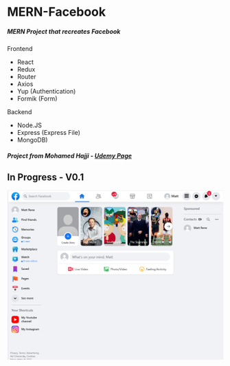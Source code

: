 # MERN-Facebook
 
##### MERN Project that recreates Facebook

Frontend 
- React
- Redux
- Router
- Axios
- Yup (Authentication)
- Formik (Form)

Backend 
- Node.JS
- Express (Express File)
- MongoDB)

##### Project from Mohamed Hajji - [Udemy Page](https://www.udemy.com/course/build-facebook-clone-and-master-react-js-mern-stack-2022)

## In Progress - V0.1
<img src="https://github.com/NakkaGS/MERN-Facebook/blob/main/MERN_Facebook_V01.png" alt="React+NodeJS MERN Facebook Project" width=800px >
